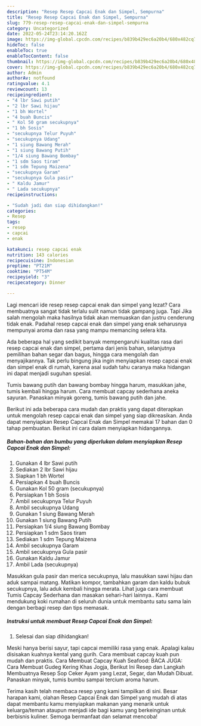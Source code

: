 ```yaml
---
description: "Resep Resep Capcai Enak dan Simpel, Sempurna"
title: "Resep Resep Capcai Enak dan Simpel, Sempurna"
slug: 779-resep-resep-capcai-enak-dan-simpel-sempurna
category: Uncategorized
date: 2022-05-24T23:14:20.162Z
image: https://img-global.cpcdn.com/recipes/b839b429ec6a20b4/680x482cq70/resep-capcai-enak-dan-simpel-foto-resep-utama.jpg
hideToc: false
enableToc: true
enableTocContent: false
thumbnail: https://img-global.cpcdn.com/recipes/b839b429ec6a20b4/680x482cq70/resep-capcai-enak-dan-simpel-foto-resep-utama.jpg
cover: https://img-global.cpcdn.com/recipes/b839b429ec6a20b4/680x482cq70/resep-capcai-enak-dan-simpel-foto-resep-utama.jpg
author: Admin
authorAv: notfound
ratingvalue: 4.1
reviewcount: 13
recipeingredient:
- "4 lbr Sawi putih"
- "2 lbr Sawi hijau"
- "1 bh Wortel"
- "4 buah Buncis"
- " Kol 50 gram secukupnya"
- "1 bh Sosis"
- "secukupnya Telur Puyuh"
- "secukupnya Udang"
- "1 siung Bawang Merah"
- "1 siung Bawang Putih"
- "1/4 siung Bawang Bombay"
- "1 sdm Saos tiram"
- "1 sdm Tepung Maizena"
- "secukupnya Garam"
- "secukupnya Gula pasir"
- " Kaldu Jamur"
- " Lada secukupnya"
recipeinstructions:

- "Sudah jadi dan siap dihidangkan!"
categories:
- Resep
tags:
- resep
- capcai
- enak

katakunci: resep capcai enak 
nutrition: 143 calories
recipecuisine: Indonesian
preptime: "PT21M"
cooktime: "PT54M"
recipeyield: "3"
recipecategory: Dinner

---
```



Lagi mencari ide resep resep capcai enak dan simpel yang lezat? Cara membuatnya sangat tidak terlalu sulit namun tidak gampang juga. Tapi Jika salah mengolah maka hasilnya tidak akan memuaskan dan justru cenderung tidak enak. Padahal resep capcai enak dan simpel yang enak seharusnya mempunyai aroma dan rasa yang mampu memancing selera kita.


Ada beberapa hal yang sedikit banyak mempengaruhi kualitas rasa dari resep capcai enak dan simpel, pertama dari jenis bahan, selanjutnya pemilihan bahan segar dan bagus, hingga cara mengolah dan menyajikannya. Tak perlu bingung jika ingin menyiapkan resep capcai enak dan simpel enak di rumah, karena asal sudah tahu caranya maka hidangan ini dapat menjadi suguhan spesial.

Tumis bawang putih dan bawang bombay hingga harum, masukkan jahe, tumis kembali hingga harum. Cara membuat capcay sederhana aneka sayuran. Panaskan minyak goreng, tumis bawang putih dan jahe.


Berikut ini ada beberapa cara mudah dan praktis yang dapat diterapkan untuk mengolah resep capcai enak dan simpel yang siap dikreasikan. Anda dapat menyiapkan Resep Capcai Enak dan Simpel memakai 17 bahan dan 0 tahap pembuatan. Berikut ini cara dalam menyiapkan hidangannya.

<!--inarticleads1-->

##### Bahan-bahan dan bumbu yang diperlukan dalam menyiapkan Resep Capcai Enak dan Simpel:

1. Gunakan 4 lbr Sawi putih
1. Sediakan 2 lbr Sawi hijau
1. Siapkan 1 bh Wortel
1. Persiapkan 4 buah Buncis
1. Gunakan  Kol 50 gram (secukupnya)
1. Persiapkan 1 bh Sosis
1. Ambil secukupnya Telur Puyuh
1. Ambil secukupnya Udang
1. Gunakan 1 siung Bawang Merah
1. Gunakan 1 siung Bawang Putih
1. Persiapkan 1/4 siung Bawang Bombay
1. Persiapkan 1 sdm Saos tiram
1. Sediakan 1 sdm Tepung Maizena
1. Ambil secukupnya Garam
1. Ambil secukupnya Gula pasir
1. Gunakan  Kaldu Jamur
1. Ambil  Lada (secukupnya)


Masukkan gula pasir dan merica secukupnya, lalu masukkan sawi hijau dan aduk sampai matang. Matikan kompor, tambahkan garam dan kaldu bubuk secukupnya, lalu aduk kembali hingga merata. Lihat juga cara membuat Tumis Capcay Sederhana dan masakan sehari-hari lainnya.. Kami mendukung koki rumahan di seluruh dunia untuk membantu satu sama lain dengan berbagi resep dan tips memasak. 

<!--inarticleads2-->

##### Instruksi untuk membuat Resep Capcai Enak dan Simpel:


1. Selesai dan siap dihidangkan!

Meski hanya berisi sayur, tapi capcai memiliki rasa yang enak. Apalagi kalau disisakan kuahnya kental yang gurih. Cara membuat capcay kuah pun mudah dan praktis. Cara Membuat Capcay Kuah Seafood: BACA JUGA: Cara Membuat Gudeg Kering Khas Jogja, Berikut Ini Resep dan Langkah Membuatnya Resep Sop Ceker Ayam yang Lezat, Segar, dan Mudah Dibuat. Panaskan minyak, tumis bumbu sampai tercium aroma harum. 

Terima kasih telah membaca resep yang kami tampilkan di sini. Besar harapan kami, olahan Resep Capcai Enak dan Simpel yang mudah di atas dapat membantu kamu menyiapkan makanan yang menarik untuk keluarga/teman ataupun menjadi ide bagi kamu yang berkeinginan untuk berbisnis kuliner. Semoga bermanfaat dan selamat mencoba!
